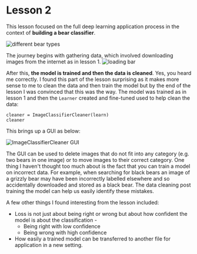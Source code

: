 # Lesson 2
This lesson focused on the full deep learning application process in the context of **building a bear classifier**.

![different bear types](https://github.com/bridgetcasey1/bridgetcasey1.github.io/assets/113487655/5bb1662c-f2d9-4451-aabc-598963f4b20b)

The journey begins with gathering data, which involved downloading images from the internet as in lesson 1. 
![loading bar](https://github.com/bridgetcasey1/bridgetcasey1.github.io/assets/113487655/75088cc2-9d91-4295-9780-ab2c5d96a9f4)

After this, **the model is trained and then the data is cleaned**. Yes, you heard me correctly. I found this part of the lesson surprising as it makes more sense to me to clean the data and then train the model but by the end of the lesson I was convinced that this was the way. The model was trained as in lesson 1 and then the ```Learner``` created and fine-tuned used to help clean the data:

```
cleaner = ImageClassifierCleaner(learn)
cleaner
```
This brings up a GUI as below:

![ImageClassifierCleaner GUI](https://github.com/bridgetcasey1/bridgetcasey1.github.io/assets/113487655/82a7356a-67e3-4b72-9080-cb3ba0c9ab67)

The GUI can be used to delete images that do not fit into any category (e.g. two bears in one image) or to move images to their correct category. One thing I haven't thought too much about is the fact that you can train a model on incorrect data. For example, when searching for black bears an image of a grizzly bear may have been incorrectly labelled elsewhere and so accidentally downloaded and stored as a black bear. The data cleaning post training the model can help us easily identify these mistakes. 

A few other things I found interesting from the lesson included:
- Loss is not just about being right or wrong but about how confident the model is about the classification - 
  - Being right with low confidence
  - Being wrong with high confidence
- How easily a trained model can be transferred to another file for application in a new setting.
